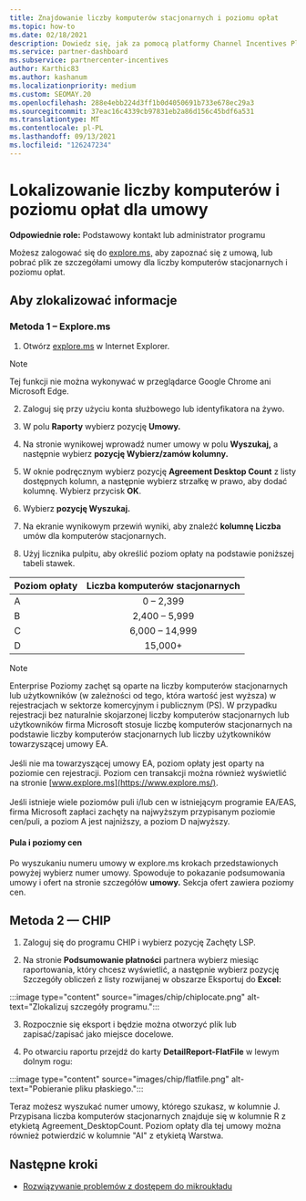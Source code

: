 ```yaml
---
title: Znajdowanie liczby komputerów stacjonarnych i poziomu opłat
ms.topic: how-to
ms.date: 02/18/2021
description: Dowiedz się, jak za pomocą platformy Channel Incentives Platform (CHIP) znaleźć informacje o liczbach pulpitów i poziomie opłat dla umowy.
ms.service: partner-dashboard
ms.subservice: partnercenter-incentives
author: Karthic83
ms.author: kashanum
ms.localizationpriority: medium
ms.custom: SEOMAY.20
ms.openlocfilehash: 288e4ebb224d3ff1b0d4050691b733e678ec29a3
ms.sourcegitcommit: 37eac16c4339cb97831eb2a86d156c45bdf6a531
ms.translationtype: MT
ms.contentlocale: pl-PL
ms.lasthandoff: 09/13/2021
ms.locfileid: "126247234"
---
```

# <a name="locate-the-desktop-count-and-fee-level-for-an-agreement"></a>Lokalizowanie liczby komputerów i poziomu opłat dla umowy

**Odpowiednie role:** Podstawowy kontakt lub administrator programu

Możesz zalogować się do [explore.ms,](https://www.explore.ms/) aby zapoznać się z umową, lub pobrać plik ze szczegółami umowy dla liczby komputerów stacjonarnych i poziomu opłat.

## <a name="to-locate-the-information"></a>Aby zlokalizować informacje

### <a name="method-1--explorems"></a>Metoda 1 – Explore.ms

1. Otwórz [explore.ms](https://www.explore.ms/) w Internet Explorer. 

>[!Note]
>Tej funkcji nie można wykonywać w przeglądarce Google Chrome ani Microsoft Edge.

2. Zaloguj się przy użyciu konta służbowego lub identyfikatora na żywo.  

3. W polu **Raporty** wybierz pozycję **Umowy.**

4. Na stronie wynikowej wprowadź numer umowy w polu **Wyszukaj,** a następnie wybierz **pozycję Wybierz/zamów kolumny.**

5. W oknie podręcznym wybierz pozycję **Agreement Desktop Count** z listy dostępnych kolumn, a następnie wybierz strzałkę w prawo, aby dodać kolumnę. Wybierz przycisk **OK**.

6. Wybierz **pozycję Wyszukaj.**

7. Na ekranie wynikowym przewiń wyniki, aby znaleźć **kolumnę Liczba** umów dla komputerów stacjonarnych. 

8. Użyj licznika pulpitu, aby określić poziom opłaty na podstawie poniższej tabeli stawek.  

| Poziom opłaty | Liczba komputerów stacjonarnych |
| ------ | :-----------: |
|  A | 0 – 2,399    |
|  B | 2,400 – 5,999    |
|  C | 6,000 – 14,999    |
|  D | 15,000+   |

>[!NOTE]
>Enterprise Poziomy zachęt są oparte na liczby komputerów stacjonarnych lub użytkowników (w zależności od tego, która wartość jest wyższa) w rejestracjach w sektorze komercyjnym i publicznym (PS). W przypadku rejestracji bez naturalnie skojarzonej liczby komputerów stacjonarnych lub użytkowników firma Microsoft stosuje liczbę komputerów stacjonarnych na podstawie liczby komputerów stacjonarnych lub liczby użytkowników towarzyszącej umowy EA. <br><br>Jeśli nie ma towarzyszącej umowy EA, poziom opłaty jest oparty na poziomie cen rejestracji. Poziom cen transakcji można również wyświetlić na stronie [www.explore.ms](https://www.explore.ms/). <br><br>Jeśli istnieje wiele poziomów puli i/lub cen w istniejącym programie EA/EAS, firma Microsoft zapłaci zachęty na najwyższym przypisanym poziomie cen/puli, a poziom A jest najniższy, a poziom D najwyższy.

#### <a name="pool-and-pricing-levels"></a>Pula i poziomy cen

Po wyszukaniu numeru umowy w explore.ms krokach przedstawionych powyżej wybierz numer umowy. Spowoduje to pokazanie podsumowania umowy i ofert  na stronie szczegółów **umowy.** Sekcja ofert zawiera poziomy cen.

## <a name="method-2---chip"></a>Metoda 2 — CHIP

1. Zaloguj się do programu CHIP i wybierz pozycję Zachęty LSP.

2. Na stronie **Podsumowanie płatności** partnera wybierz miesiąc raportowania, który  chcesz wyświetlić, a następnie wybierz pozycję Szczegóły obliczeń z listy rozwijanej w obszarze Eksportuj do **Excel:**

:::image type="content" source="images/chip/chiplocate.png" alt-text="Zlokalizuj szczegóły programu.":::

3. Rozpocznie się eksport i będzie można otworzyć plik lub zapisać/zapisać jako miejsce docelowe.

4. Po otwarciu raportu przejdź do karty **DetailReport-FlatFile** w lewym dolnym rogu:

:::image type="content" source="images/chip/flatfile.png" alt-text="Pobieranie pliku płaskiego.":::

Teraz możesz wyszukać numer umowy, którego szukasz, w kolumnie J. Przypisana liczba komputerów stacjonarnych znajduje się w kolumnie R z etykietą Agreement_DesktopCount. Poziom opłaty dla tej umowy można również potwierdzić w kolumnie "AI" z etykietą Warstwa.

## <a name="next-steps"></a>Następne kroki

- [Rozwiązywanie problemów z dostępem do mikroukładu](chip-access-trouble.md)
